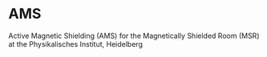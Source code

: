 # AMS
Active Magnetic Shielding (AMS) for the Magnetically Shielded Room (MSR) at the Physikalisches Institut, Heidelberg
